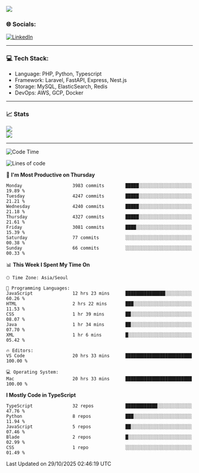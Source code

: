 <!--[![](https://visitcount.itsvg.in/api?id=jin-wk&icon=7&color=12)](https://visitcount.itsvg.in)-->
<!--[![Hits](https://hits.seeyoufarm.com/api/count/incr/badge.svg?url=https%3A%2F%2Fgithub.com%2Fjin-wk&count_bg=%235F625C&title_bg=%23555555&icon=github.svg&icon_color=%23E7E7E7&title=Hits&edge_flat=false)](https://hits.seeyoufarm.com)-->
![](https://komarev.com/ghpvc/?username=jin-wk&color=lightgrey&style=for-the-badge)

### 🌐 Socials:
[![LinkedIn](https://img.shields.io/badge/LinkedIn-%230077B5.svg?logo=linkedin&logoColor=white)](https://linkedin.com/in/jinwook-lee-242625241) 

---

### 💻 Tech Stack:
  - Language: PHP, Python, Typescript
  - Framework: Laravel, FastAPI, Express, Nest.js
  - Storage: MySQL, ElasticSearch, Redis
  - DevOps: AWS, GCP, Docker

---

### 📈 Stats
![](https://github-readme-stats.vercel.app/api?username=jin-wk&theme=dark&hide_border=true&include_all_commits=true&count_private=true)<br/>
![](https://github-readme-streak-stats.herokuapp.com/?user=jin-wk&theme=dark&hide_border=true)<br/>

---

<!--START_SECTION:waka-->
![Code Time](http://img.shields.io/badge/Code%20Time-2%2C712%20hrs%2035%20mins-blue)

![Lines of code](https://img.shields.io/badge/From%20Hello%20World%20I%27ve%20Written-5.7%20million%20lines%20of%20code-blue)

📅 **I'm Most Productive on Thursday** 

```text
Monday                   3983 commits        █████░░░░░░░░░░░░░░░░░░░░   19.89 % 
Tuesday                  4247 commits        █████░░░░░░░░░░░░░░░░░░░░   21.21 % 
Wednesday                4240 commits        █████░░░░░░░░░░░░░░░░░░░░   21.18 % 
Thursday                 4327 commits        █████░░░░░░░░░░░░░░░░░░░░   21.61 % 
Friday                   3081 commits        ████░░░░░░░░░░░░░░░░░░░░░   15.39 % 
Saturday                 77 commits          ░░░░░░░░░░░░░░░░░░░░░░░░░   00.38 % 
Sunday                   66 commits          ░░░░░░░░░░░░░░░░░░░░░░░░░   00.33 % 
```


📊 **This Week I Spent My Time On** 

```text
🕑︎ Time Zone: Asia/Seoul

💬 Programming Languages: 
JavaScript               12 hrs 23 mins      ███████████████░░░░░░░░░░   60.26 % 
HTML                     2 hrs 22 mins       ███░░░░░░░░░░░░░░░░░░░░░░   11.53 % 
CSS                      1 hr 39 mins        ██░░░░░░░░░░░░░░░░░░░░░░░   08.07 % 
Java                     1 hr 34 mins        ██░░░░░░░░░░░░░░░░░░░░░░░   07.70 % 
XML                      1 hr 6 mins         █░░░░░░░░░░░░░░░░░░░░░░░░   05.42 % 

🔥 Editors: 
VS Code                  20 hrs 33 mins      █████████████████████████   100.00 % 

💻 Operating System: 
Mac                      20 hrs 33 mins      █████████████████████████   100.00 % 
```

**I Mostly Code in TypeScript** 

```text
TypeScript               32 repos            ████████████░░░░░░░░░░░░░   47.76 % 
Python                   8 repos             ███░░░░░░░░░░░░░░░░░░░░░░   11.94 % 
JavaScript               5 repos             ██░░░░░░░░░░░░░░░░░░░░░░░   07.46 % 
Blade                    2 repos             █░░░░░░░░░░░░░░░░░░░░░░░░   02.99 % 
CSS                      1 repo              ░░░░░░░░░░░░░░░░░░░░░░░░░   01.49 % 
```




 Last Updated on 29/10/2025 02:46:19 UTC
<!--END_SECTION:waka-->
